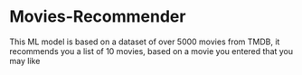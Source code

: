 # Movies-Recommender
This ML model is based on a dataset of over 5000 movies from TMDB, it recommends you a list of 10 movies, based on a movie you entered that you may like
